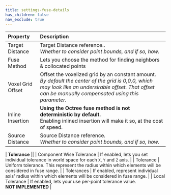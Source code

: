 ```yaml
---
title: settings-fuse-details
has_children: false
nav_exclude: true
---
```


| Property       | Description          |
|:-------------|:------------------|
| Target Distance           | Target Distance reference..<br>*Whether to consider point bounds, and if so, how.* |
| Fuse Method               | Lets you choose the method for finding neighbors & collocated points |
| Voxel Grid Offset         | Offset the voxelized grid by an constant amount.<br>*By default the center of the grid is 0,0,0, which may look like an undersirable offset. That offset can be manually compensated using this parameter.* |
| Inline Insertion          | **Using the Octree fuse method is not deterministic by default.**<br>Enabling inlined insertion will make it so, at the cost of speed. |
| Source Distance           | Source Distance reference.<br>*Whether to consider point bounds, and if so, how.*  |

| **Tolerance** ||
| Component Wise Tolerance  | If enabled, lets you set individual tolerance in world space for each `X`, `Y` and `Z` axis.  |
| Tolerance                 | Uniform tolerance. This represent the radius within which elements will be considered in fuse range.  |
| Tolerances                | If enabled, represent individual axis' radius within which elements will be considered in fuse range.  |
| Local Tolerance           | If enabled, lets your use per-point tolerance value.<br>**NOT IMPLEMENTED**  |
